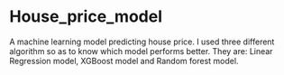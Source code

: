 # House_price_model
A machine learning model predicting  house price.
I used three different algorithm so as to know which model performs better. They are: Linear Regression model, XGBoost model and Random forest model.
